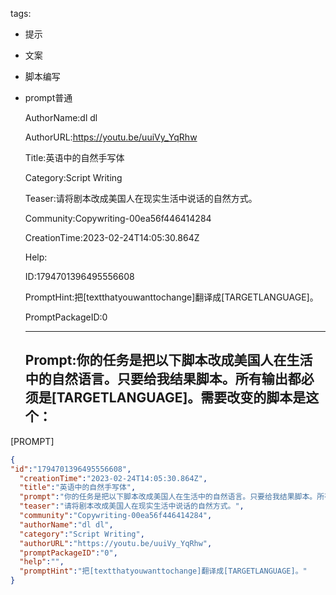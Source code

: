   tags: 
- 提示
- 文案
- 脚本编写
- prompt普通

  AuthorName:dl dl

  AuthorURL:https://youtu.be/uuiVy_YqRhw

  Title:英语中的自然手写体

  Category:Script Writing

  Teaser:请将剧本改成美国人在现实生活中说话的自然方式。

  Community:Copywriting-00ea56f446414284

  CreationTime:2023-02-24T14:05:30.864Z

  Help:

  ID:1794701396495556608

  PromptHint:把[textthatyouwanttochange]翻译成[TARGETLANGUAGE]。

  PromptPackageID:0

  ---

  ## Prompt:你的任务是把以下脚本改成美国人在生活中的自然语言。只要给我结果脚本。所有输出都必须是[TARGETLANGUAGE]。需要改变的脚本是这个：

[PROMPT]

  ```json
  {
  "id":"1794701396495556608",
    "creationTime":"2023-02-24T14:05:30.864Z",
    "title":"英语中的自然手写体",
    "prompt":"你的任务是把以下脚本改成美国人在生活中的自然语言。只要给我结果脚本。所有输出都必须是[TARGETLANGUAGE]。需要改变的脚本是这个：\n\n[PROMPT]",
    "teaser":"请将剧本改成美国人在现实生活中说话的自然方式。",
    "community":"Copywriting-00ea56f446414284",
    "authorName":"dl dl",
    "category":"Script Writing",
    "authorURL":"https://youtu.be/uuiVy_YqRhw",
    "promptPackageID":"0",
    "help":"",
    "promptHint":"把[textthatyouwanttochange]翻译成[TARGETLANGUAGE]。"
  }
  ```
